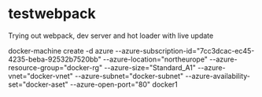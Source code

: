 # testwebpack
Trying out webpack, dev server and hot loader with live update

docker-machine create -d azure --azure-subscription-id="7cc3dcac-ec45-4235-beba-92532b7520bb" --azure-location="northeurope" --azure-resource-group="docker-rg" --azure-size="Standard_A1" --azure-vnet="docker-vnet" --azure-subnet="docker-subnet" --azure-availability-set="docker-aset" --azure-open-port="80" docker1

